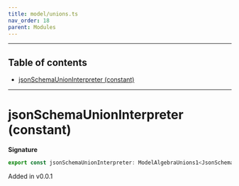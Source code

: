 ```yaml
---
title: model/unions.ts
nav_order: 18
parent: Modules
---
```


---

<h2 class="text-delta">Table of contents</h2>

- [jsonSchemaUnionInterpreter (constant)](#jsonschemaunioninterpreter-constant)

---

# jsonSchemaUnionInterpreter (constant)

**Signature**

```ts
export const jsonSchemaUnionInterpreter: ModelAlgebraUnions1<JsonSchemaURI> = ...
```

Added in v0.0.1
